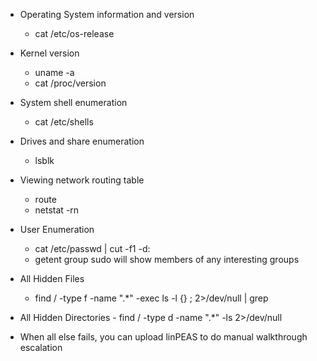 - Operating System information and version
	- cat /etc/os-release
- Kernel version
	- uname -a
	- cat /proc/version
- System shell enumeration
	- cat /etc/shells
- Drives and share enumeration
	- lsblk
- Viewing network routing table
	- route
	- netstat -rn
- User Enumeration
	- cat /etc/passwd |  cut -f1 -d:
	- getent group sudo will show members of any interesting groups
- All Hidden Files
	- find / -type f -name ".*" -exec ls -l {} \; 2>/dev/null | grep <username>
- All Hidden Directories
		- find / -type d -name ".*" -ls 2>/dev/null

- When all else fails, you can upload linPEAS to do manual walkthrough escalation
